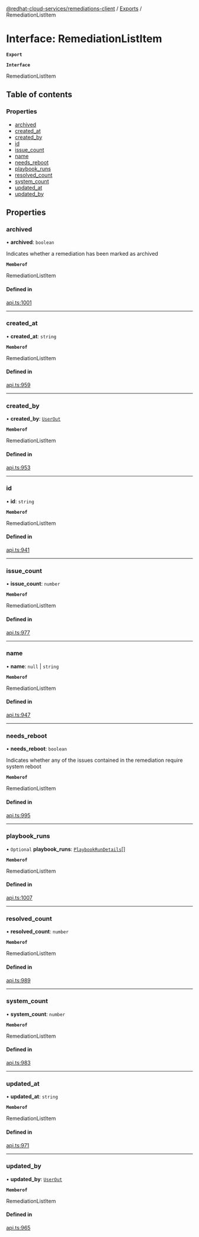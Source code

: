 [@redhat-cloud-services/remediations-client](../README.md) / [Exports](../modules.md) / RemediationListItem

# Interface: RemediationListItem

**`Export`**

**`Interface`**

RemediationListItem

## Table of contents

### Properties

- [archived](RemediationListItem.md#archived)
- [created\_at](RemediationListItem.md#created_at)
- [created\_by](RemediationListItem.md#created_by)
- [id](RemediationListItem.md#id)
- [issue\_count](RemediationListItem.md#issue_count)
- [name](RemediationListItem.md#name)
- [needs\_reboot](RemediationListItem.md#needs_reboot)
- [playbook\_runs](RemediationListItem.md#playbook_runs)
- [resolved\_count](RemediationListItem.md#resolved_count)
- [system\_count](RemediationListItem.md#system_count)
- [updated\_at](RemediationListItem.md#updated_at)
- [updated\_by](RemediationListItem.md#updated_by)

## Properties

### archived

• **archived**: `boolean`

Indicates whether a remediation has been marked as archived

**`Memberof`**

RemediationListItem

#### Defined in

[api.ts:1001](https://github.com/RedHatInsights/javascript-clients/blob/master/packages/remediations/api.ts#L1001)

___

### created\_at

• **created\_at**: `string`

**`Memberof`**

RemediationListItem

#### Defined in

[api.ts:959](https://github.com/RedHatInsights/javascript-clients/blob/master/packages/remediations/api.ts#L959)

___

### created\_by

• **created\_by**: [`UserOut`](UserOut.md)

**`Memberof`**

RemediationListItem

#### Defined in

[api.ts:953](https://github.com/RedHatInsights/javascript-clients/blob/master/packages/remediations/api.ts#L953)

___

### id

• **id**: `string`

**`Memberof`**

RemediationListItem

#### Defined in

[api.ts:941](https://github.com/RedHatInsights/javascript-clients/blob/master/packages/remediations/api.ts#L941)

___

### issue\_count

• **issue\_count**: `number`

**`Memberof`**

RemediationListItem

#### Defined in

[api.ts:977](https://github.com/RedHatInsights/javascript-clients/blob/master/packages/remediations/api.ts#L977)

___

### name

• **name**: ``null`` \| `string`

**`Memberof`**

RemediationListItem

#### Defined in

[api.ts:947](https://github.com/RedHatInsights/javascript-clients/blob/master/packages/remediations/api.ts#L947)

___

### needs\_reboot

• **needs\_reboot**: `boolean`

Indicates whether any of the issues contained in the remediation require system reboot

**`Memberof`**

RemediationListItem

#### Defined in

[api.ts:995](https://github.com/RedHatInsights/javascript-clients/blob/master/packages/remediations/api.ts#L995)

___

### playbook\_runs

• `Optional` **playbook\_runs**: [`PlaybookRunDetails`](PlaybookRunDetails.md)[]

**`Memberof`**

RemediationListItem

#### Defined in

[api.ts:1007](https://github.com/RedHatInsights/javascript-clients/blob/master/packages/remediations/api.ts#L1007)

___

### resolved\_count

• **resolved\_count**: `number`

**`Memberof`**

RemediationListItem

#### Defined in

[api.ts:989](https://github.com/RedHatInsights/javascript-clients/blob/master/packages/remediations/api.ts#L989)

___

### system\_count

• **system\_count**: `number`

**`Memberof`**

RemediationListItem

#### Defined in

[api.ts:983](https://github.com/RedHatInsights/javascript-clients/blob/master/packages/remediations/api.ts#L983)

___

### updated\_at

• **updated\_at**: `string`

**`Memberof`**

RemediationListItem

#### Defined in

[api.ts:971](https://github.com/RedHatInsights/javascript-clients/blob/master/packages/remediations/api.ts#L971)

___

### updated\_by

• **updated\_by**: [`UserOut`](UserOut.md)

**`Memberof`**

RemediationListItem

#### Defined in

[api.ts:965](https://github.com/RedHatInsights/javascript-clients/blob/master/packages/remediations/api.ts#L965)
